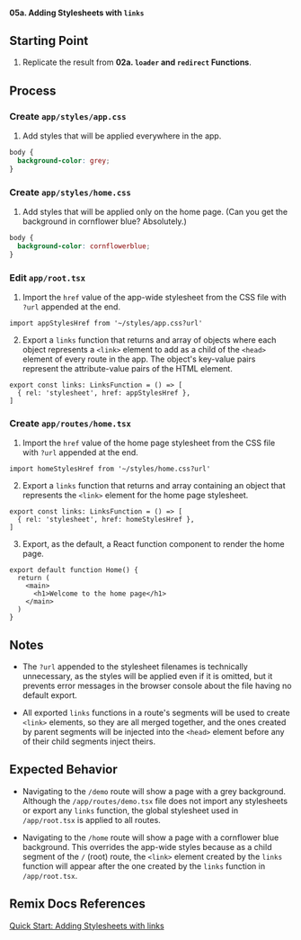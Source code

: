 #### 05a. Adding Stylesheets with `links`

## Starting Point

1. Replicate the result from **02a. `loader` and `redirect` Functions**.

## Process

### Create `app/styles/app.css`

1. Add styles that will be applied everywhere in the app.

```css
body {
  background-color: grey;
}
```

### Create `app/styles/home.css`

1. Add styles that will be applied only on the home page. (Can you get the background in cornflower blue? Absolutely.)

```css
body {
  background-color: cornflowerblue;
}
```

### Edit `app/root.tsx`

1. Import the `href` value of the app-wide stylesheet from the CSS file with `?url` appended at the end.

```tsx
import appStylesHref from '~/styles/app.css?url'
```

2. Export a `links` function that returns and array of objects where each object represents a `<link>` element to add as a child of the `<head>` element of every route in the app. The object's key-value pairs represent the attribute-value pairs of the HTML element.

```tsx
export const links: LinksFunction = () => [
  { rel: 'stylesheet', href: appStylesHref },
]
```

### Create `app/routes/home.tsx`

1. Import the `href` value of the home page stylesheet from the CSS file with `?url` appended at the end.

```tsx
import homeStylesHref from '~/styles/home.css?url'
```

2. Export a `links` function that returns and array containing an object that represents the `<link>` element for the home page stylesheet.

```tsx
export const links: LinksFunction = () => [
  { rel: 'stylesheet', href: homeStylesHref },
]
```

3. Export, as the default, a React function component to render the home page.

```tsx
export default function Home() {
  return (
    <main>
      <h1>Welcome to the home page</h1>
    </main>
  )
}
```

## Notes

- The `?url` appended to the stylesheet filenames is technically unnecessary, as the styles will be applied even if it is omitted, but it prevents error messages in the browser console about the file having no default export.

- All exported `links` functions in a route's segments will be used to create `<link>` elements, so they are all merged together, and the ones created by parent segments will be injected into the `<head>` element before any of their child segments inject theirs.

## Expected Behavior

- Navigating to the `/demo` route will show a page with a grey background. Although the `/app/routes/demo.tsx` file does not import any stylesheets or export any `links` function, the global stylesheet used in `/app/root.tsx` is applied to all routes.

- Navigating to the `/home` route will show a page with a cornflower blue background. This overrides the app-wide styles because as a child segment of the `/` (root) route, the `<link>` element created by the `links` function will appear after the one created by the `links` function in `/app/root.tsx`.

## Remix Docs References

[Quick Start: Adding Stylesheets with links](https://remix.run/docs/en/main/start/tutorial#adding-stylesheets-with-links)
